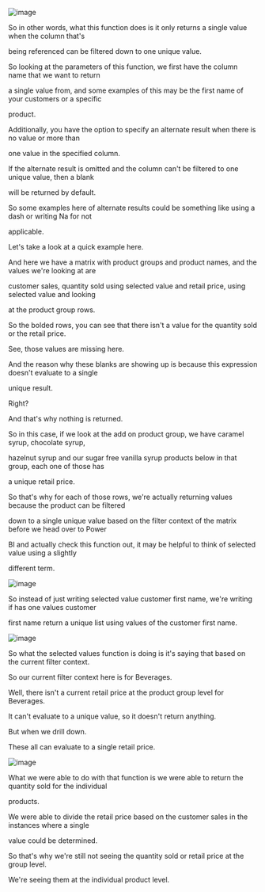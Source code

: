 
![image](https://github.com/liubovkyry/DAX/assets/118057504/27253bbf-3ada-4fa0-bd2c-1f37b351709a)


So in other words, what this function does is it only returns a single value when the column that's

being referenced can be filtered down to one unique value.

So looking at the parameters of this function, we first have the column name that we want to return

a single value from, and some examples of this may be the first name of your customers or a specific

product.

Additionally, you have the option to specify an alternate result when there is no value or more than

one value in the specified column.

If the alternate result is omitted and the column can't be filtered to one unique value, then a blank

will be returned by default.

So some examples here of alternate results could be something like using a dash or writing Na for not

applicable.

Let's take a look at a quick example here.

And here we have a matrix with product groups and product names, and the values we're looking at are

customer sales, quantity sold using selected value and retail price, using selected value and looking

at the product group rows.

So the bolded rows, you can see that there isn't a value for the quantity sold or the retail price.

See, those values are missing here.

And the reason why these blanks are showing up is because this expression doesn't evaluate to a single

unique result.

Right?

And that's why nothing is returned.

So in this case, if we look at the add on product group, we have caramel syrup, chocolate syrup,

hazelnut syrup and our sugar free vanilla syrup products below in that group, each one of those has

a unique retail price.

So that's why for each of those rows, we're actually returning values because the product can be filtered

down to a single unique value based on the filter context of the matrix before we head over to Power

BI and actually check this function out, it may be helpful to think of selected value using a slightly

different term.

![image](https://github.com/liubovkyry/DAX/assets/118057504/bec1f88a-b6ab-4e54-9025-cf0145dc8e82)

So instead of just writing selected value customer first name, we're writing if has one values customer

first name return a unique list using values of the customer first name.

![image](https://github.com/liubovkyry/DAX/assets/118057504/bfdb8591-3da6-4728-8881-51dc5401ca84)

So what the selected values function is doing is it's saying that based on the current filter context.

So our current filter context here is for Beverages.


Well, there isn't a current retail price at the product group level for Beverages.

It can't evaluate to a unique value, so it doesn't return anything.

But when we drill down.

These all can evaluate to a single retail price.

![image](https://github.com/liubovkyry/DAX/assets/118057504/25bb580c-5518-42d6-b48e-69e4c65ba6d1)

What we were able to do with that function is we were able to return the quantity sold for the individual

products.


We were able to divide the retail price based on the customer sales in the instances where a single

value could be determined.


So that's why we're still not seeing the quantity sold or retail price at the group level.

We're seeing them at the individual product level.

